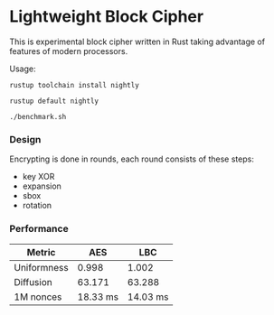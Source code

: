 # Lightweight Block Cipher

This is experimental block cipher written in Rust taking advantage of features of modern processors. 

Usage:

```rustup toolchain install nightly```

```rustup default nightly```

```./benchmark.sh```


### Design

Encrypting is done in rounds, each round consists of these steps:

* key XOR
* expansion
* sbox
* rotation

### Performance

|Metric|AES|LBC|
|------|---|---|
|Uniformness|0.998|1.002|
|Diffusion|63.171|63.288|
|1M nonces|18.33 ms|14.03 ms|

